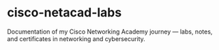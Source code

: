 # cisco-netacad-labs
Documentation of my Cisco Networking Academy journey — labs, notes, and certificates in networking and cybersecurity.

